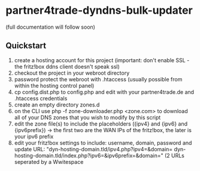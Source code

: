 # partner4trade-dyndns-bulk-updater

(full documentation will follow soon)

## Quickstart

1. create a hosting account for this project (important: don't enable SSL - the fritz!box ddns client doesn't speak ssl)
2. checkout the project in your webroot directory
3. password protect the webroot with .htaccess (usually possible from within the hosting control panel)
4. cp config.dist.php to config.php and edit with your partner4trade.de and .htaccess credentials
5. create an empty directory zones.d
6. on the CLI use php -f zone-downloader.php <zone.com> to download all of your DNS zones that you wish to modify by this script
7. edit the zone file(s) to include the placeholders ({ipv4} and {ipv6} and {ipv6prefix}) -> the first two are the WAN IPs of the fritz!box, the later is your ipv6 prefix
8. edit your fritz!box settings to include: username, domain, password and update URL: "dyn-hosting-domain.tld/ipv4.php?ipv4=<ipaddr>&domain=<domain> dyn-hosting-domain.tld/index.php?ipv6=<ip6addr>&ipv6prefix=<ip6lanprefix>&domain=<domain>" (2 URLs seperated by a Wwitespace

